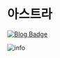# 아스트라

[![Blog Badge](http://img.shields.io/badge/-Blog-brightgreen?style=flat-square&logo=FF5722&link=https://blog.naver.com/chajuhui123)](https://blog.naver.com/chajuhui123)


![info](https://github-readme-stats.vercel.app/api?username=AstraKR&show_icons=true&theme=prussian)
